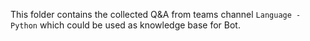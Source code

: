 This folder contains the collected Q&A from teams channel `Language - Python` which could be used as knowledge base for Bot.

